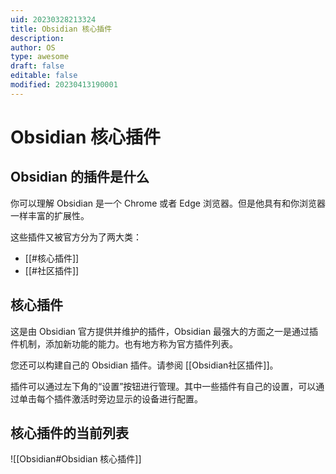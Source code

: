 ```yaml
---
uid: 20230328213324
title: Obsidian 核心插件
description: 
author: OS
type: awesome
draft: false
editable: false
modified: 20230413190001
---
```


# Obsidian 核心插件

## Obsidian 的插件是什么

你可以理解 Obsidian 是一个 Chrome 或者 Edge 浏览器。但是他具有和你浏览器一样丰富的扩展性。

这些插件又被官方分为了两大类：

- [[#核心插件]]
- [[#社区插件]]

## 核心插件

这是由 Obsidian 官方提供并维护的插件，Obsidian 最强大的方面之一是通过插件机制，添加新功能的能力。也有地方称为官方插件列表。

您还可以构建自己的 Obsidian 插件。请参阅 [[Obsidian社区插件]]。

插件可以通过左下角的“设置”按钮进行管理。其中一些插件有自己的设置，可以通过单击每个插件激活时旁边显示的设备进行配置。

## 核心插件的当前列表

![[Obsidian#Obsidian 核心插件]]